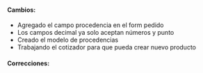 <h4>Cambios:</h4>  
<ul>
    <li>Agregado el campo procedencia en el form pedido</li>
    <li>Los campos decimal ya solo aceptan números y punto</li>
    <li>Creado el modelo de procedencias</li>
    <li>Trabajando el cotizador para que pueda crear nuevo producto</li>
</ul>

<h4>Correcciones:</h4> 
<ul>
</ul>

